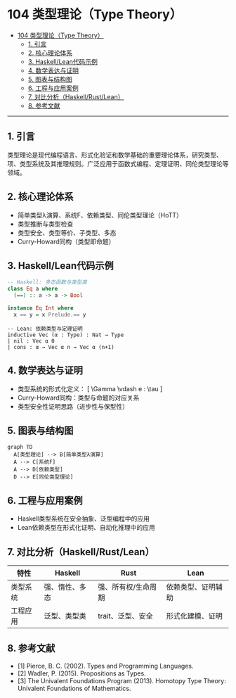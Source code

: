 # 104 类型理论（Type Theory）

- [104 类型理论（Type Theory）](#104-类型理论type-theory)
  - [1. 引言](#1-引言)
  - [2. 核心理论体系](#2-核心理论体系)
  - [3. Haskell/Lean代码示例](#3-haskelllean代码示例)
  - [4. 数学表达与证明](#4-数学表达与证明)
  - [5. 图表与结构图](#5-图表与结构图)
  - [6. 工程与应用案例](#6-工程与应用案例)
  - [7. 对比分析（Haskell/Rust/Lean）](#7-对比分析haskellrustlean)
  - [8. 参考文献](#8-参考文献)

---

## 1. 引言

类型理论是现代编程语言、形式化验证和数学基础的重要理论体系，研究类型、项、类型系统及其推理规则。广泛应用于函数式编程、定理证明、同伦类型理论等领域。

## 2. 核心理论体系

- 简单类型λ演算、系统F、依赖类型、同伦类型理论（HoTT）
- 类型推断与类型检查
- 类型安全、类型等价、子类型、多态
- Curry-Howard同构（类型即命题）

## 3. Haskell/Lean代码示例

```haskell
-- Haskell: 多态函数与类型类
class Eq a where
  (==) :: a -> a -> Bool

instance Eq Int where
  x == y = x Prelude.== y
```

```lean
-- Lean: 依赖类型与定理证明
inductive Vec (α : Type) : Nat → Type
| nil : Vec α 0
| cons : α → Vec α n → Vec α (n+1)
```

## 4. 数学表达与证明

- 类型系统的形式化定义：
  \[
  \Gamma \vdash e : \tau
  \]
- Curry-Howard同构：类型与命题的对应关系
- 类型安全性证明思路（进步性与保型性）

## 5. 图表与结构图

```mermaid
graph TD
  A[类型理论] --> B[简单类型λ演算]
  A --> C[系统F]
  A --> D[依赖类型]
  D --> E[同伦类型理论]
```

## 6. 工程与应用案例

- Haskell类型系统在安全抽象、泛型编程中的应用
- Lean依赖类型在形式化证明、自动化推理中的应用

## 7. 对比分析（Haskell/Rust/Lean）

| 特性         | Haskell           | Rust              | Lean                |
|--------------|-------------------|-------------------|---------------------|
| 类型系统     | 强、惰性、多态    | 强、所有权/生命周期| 依赖类型、证明辅助  |
| 工程应用     | 泛型、类型类      | trait、泛型、安全 | 形式化建模、证明    |

## 8. 参考文献

- [1] Pierce, B. C. (2002). Types and Programming Languages.
- [2] Wadler, P. (2015). Propositions as Types.
- [3] The Univalent Foundations Program (2013). Homotopy Type Theory: Univalent Foundations of Mathematics.
